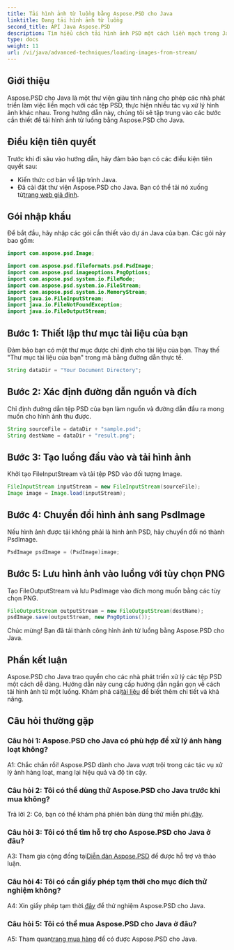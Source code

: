 ```yaml
---
title: Tải hình ảnh từ luồng bằng Aspose.PSD cho Java
linktitle: Đang tải hình ảnh từ luồng
second_title: API Java Aspose.PSD
description: Tìm hiểu cách tải hình ảnh PSD một cách liền mạch trong Java bằng Aspose.PSD. Hãy làm theo hướng dẫn từng bước của chúng tôi để xử lý hình ảnh hiệu quả.
type: docs
weight: 11
url: /vi/java/advanced-techniques/loading-images-from-stream/
---
```

## Giới thiệu

Aspose.PSD cho Java là một thư viện giàu tính năng cho phép các nhà phát triển làm việc liền mạch với các tệp PSD, thực hiện nhiều tác vụ xử lý hình ảnh khác nhau. Trong hướng dẫn này, chúng tôi sẽ tập trung vào các bước cần thiết để tải hình ảnh từ luồng bằng Aspose.PSD cho Java.

## Điều kiện tiên quyết

Trước khi đi sâu vào hướng dẫn, hãy đảm bảo bạn có các điều kiện tiên quyết sau:

- Kiến thức cơ bản về lập trình Java.
-  Đã cài đặt thư viện Aspose.PSD cho Java. Bạn có thể tải nó xuống từ[trang web giả định](https://releases.aspose.com/psd/java/).

## Gói nhập khẩu

Để bắt đầu, hãy nhập các gói cần thiết vào dự án Java của bạn. Các gói này bao gồm:

```java
import com.aspose.psd.Image;

import com.aspose.psd.fileformats.psd.PsdImage;
import com.aspose.psd.imageoptions.PngOptions;
import com.aspose.psd.system.io.FileMode;
import com.aspose.psd.system.io.FileStream;
import com.aspose.psd.system.io.MemoryStream;
import java.io.FileInputStream;
import java.io.FileNotFoundException;
import java.io.FileOutputStream;
```

## Bước 1: Thiết lập thư mục tài liệu của bạn

Đảm bảo bạn có một thư mục được chỉ định cho tài liệu của bạn. Thay thế "Thư mục tài liệu của bạn" trong mã bằng đường dẫn thực tế.

```java
String dataDir = "Your Document Directory";
```

## Bước 2: Xác định đường dẫn nguồn và đích

Chỉ định đường dẫn tệp PSD của bạn làm nguồn và đường dẫn đầu ra mong muốn cho hình ảnh thu được.

```java
String sourceFile = dataDir + "sample.psd";
String destName = dataDir + "result.png";
```

## Bước 3: Tạo luồng đầu vào và tải hình ảnh

Khởi tạo FileInputStream và tải tệp PSD vào đối tượng Image.

```java
FileInputStream inputStream = new FileInputStream(sourceFile);
Image image = Image.load(inputStream);
```

## Bước 4: Chuyển đổi hình ảnh sang PsdImage

Nếu hình ảnh được tải không phải là hình ảnh PSD, hãy chuyển đổi nó thành PsdImage.

```java
PsdImage psdImage = (PsdImage)image;
```

## Bước 5: Lưu hình ảnh vào luồng với tùy chọn PNG

Tạo FileOutputStream và lưu PsdImage vào đích mong muốn bằng các tùy chọn PNG.

```java
FileOutputStream outputStream = new FileOutputStream(destName);
psdImage.save(outputStream, new PngOptions());
```

Chúc mừng! Bạn đã tải thành công hình ảnh từ luồng bằng Aspose.PSD cho Java.

## Phần kết luận

 Aspose.PSD cho Java trao quyền cho các nhà phát triển xử lý các tệp PSD một cách dễ dàng. Hướng dẫn này cung cấp hướng dẫn ngắn gọn về cách tải hình ảnh từ một luồng. Khám phá cái[tài liệu](https://reference.aspose.com/psd/java/) để biết thêm chi tiết và khả năng.

## Câu hỏi thường gặp

### Câu hỏi 1: Aspose.PSD cho Java có phù hợp để xử lý ảnh hàng loạt không?

A1: Chắc chắn rồi! Aspose.PSD dành cho Java vượt trội trong các tác vụ xử lý ảnh hàng loạt, mang lại hiệu quả và độ tin cậy.

### Câu hỏi 2: Tôi có thể dùng thử Aspose.PSD cho Java trước khi mua không?

 Trả lời 2: Có, bạn có thể khám phá phiên bản dùng thử miễn phí.[đây](https://releases.aspose.com/).

### Câu hỏi 3: Tôi có thể tìm hỗ trợ cho Aspose.PSD cho Java ở đâu?

 A3: Tham gia cộng đồng tại[Diễn đàn Aspose.PSD](https://forum.aspose.com/c/psd/34) để được hỗ trợ và thảo luận.

### Câu hỏi 4: Tôi có cần giấy phép tạm thời cho mục đích thử nghiệm không?

 A4: Xin giấy phép tạm thời.[đây](https://purchase.aspose.com/temporary-license/) để thử nghiệm Aspose.PSD cho Java.

### Câu hỏi 5: Tôi có thể mua Aspose.PSD cho Java ở đâu?

 A5: Tham quan[trang mua hàng](https://purchase.aspose.com/buy) để có được Aspose.PSD cho Java.